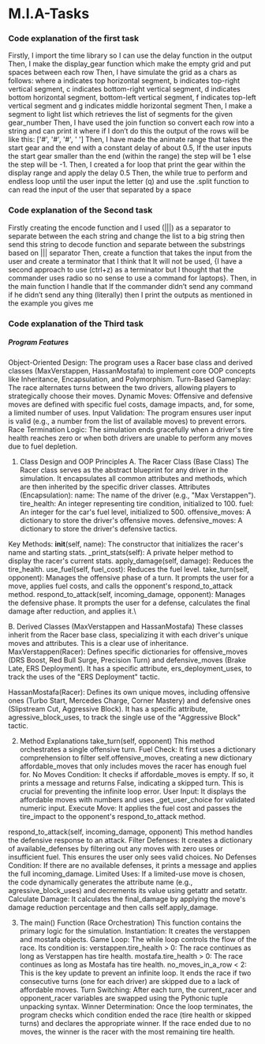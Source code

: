 # M.I.A-Tasks

### Code explanation of the first task

Firstly, I import the time library so I can use the delay function in the output
Then, I make the display_gear function which make the empty grid and put spaces between each row
Then, I have simulate the grid as a chars as follows: where a indicates top horizontal segment, b indicates top-right vertical segment, c indicates bottom-right vertical segment, d indicates bottom horizontal segment, bottom-left vertical segment, f indicates top-left vertical segment and g indicates middle horizontal segment
Then, I make a segment to light list which retrieves the list of segments for the given gear_number
Then, I have used the join function so convert each row into a string and can print it where if I don’t do this the output of the rows will be like this: ['#', '#', '#', ' ']
Then, I have made the animate range that takes the start gear and the end with a constant delay of about 0.5, If the user inputs the start gear smaller than the end (within the range) the step will be 1 else the step will be -1.
Then, I created a for loop that print the gear within the display range and apply the delay 0.5
Then, the while true to perform and endless loop until the user input the letter (q) and use the .split function to can read the input of the user that separated by a space


### Code explanation of the Second task
Firstly creating the encode function and I used (|||) as a separator to separate between the each string and change the list to a big string then send this string to decode function and separate between the substrings based on ||| separator
Then, create a function that takes the input from the user and create a terminator that I think that It will not be used, {I have a second approach to use (ctrl+z) as a terminator but I thought that the commander uses radio so no sense to use a command for laptops}.
Then, in the main function I handle that If the commander didn’t send any command if he didn’t send any thing (literally) then I print the outputs as mentioned in the example you gives me

### Code explanation of the Third task
##### Program Features
Object-Oriented Design: The program uses a Racer base class and derived classes (MaxVerstappen, HassanMostafa) to implement core OOP concepts like Inheritance, Encapsulation, and Polymorphism.
Turn-Based Gameplay: The race alternates turns between the two drivers, allowing players to strategically choose their moves.
Dynamic Moves: Offensive and defensive moves are defined with specific fuel costs, damage impacts, and, for some, a limited number of uses.
Input Validation: The program ensures user input is valid (e.g., a number from the list of available moves) to prevent errors.
Race Termination Logic: The simulation ends gracefully when a driver's tire health reaches zero or when both drivers are unable to perform any moves due to fuel depletion.

1. Class Design and OOP Principles
A. The Racer Class (Base Class)
The Racer class serves as the abstract blueprint for any driver in the simulation. It encapsulates all common attributes and methods, which are then inherited by the specific driver classes.
Attributes (Encapsulation):
name: The name of the driver (e.g., "Max Verstappen").
tire_health: An integer representing tire condition, initialized to 100.
fuel: An integer for the car's fuel level, initialized to 500.
offensive_moves: A dictionary to store the driver's offensive moves.
defensive_moves: A dictionary to store the driver's defensive tactics.

Key Methods:
__init__(self, name): The constructor that initializes the racer's name and starting stats.
_print_stats(self): A private helper method to display the racer's current stats.
apply_damage(self, damage): Reduces the tire_health.
use_fuel(self, fuel_cost): Reduces the fuel level.
take_turn(self, opponent): Manages the offensive phase of a turn. It prompts the user for a move, applies fuel costs, and calls the opponent's respond_to_attack method.
respond_to_attack(self, incoming_damage, opponent): Manages the defensive phase. It prompts the user for a defense, calculates the final damage after reduction, and applies it.\

B. Derived Classes (MaxVerstappen and HassanMostafa)
These classes inherit from the Racer base class, specializing it with each driver's unique moves and attributes. This is a clear use of inheritance.
MaxVerstappen(Racer):
Defines specific dictionaries for offensive_moves (DRS Boost, Red Bull Surge, Precision Turn) and defensive_moves (Brake Late, ERS Deployment).
It has a specific attribute, ers_deployment_uses, to track the uses of the "ERS Deployment" tactic.

HassanMostafa(Racer):
Defines its own unique moves, including offensive ones (Turbo Start, Mercedes Charge, Corner Mastery) and defensive ones (Slipstream Cut, Aggressive Block).
It has a specific attribute, agressive_block_uses, to track the single use of the "Aggressive Block" tactic.

2. Method Explanations
take_turn(self, opponent)
This method orchestrates a single offensive turn.
Fuel Check: It first uses a dictionary comprehension to filter self.offensive_moves, creating a new dictionary affordable_moves that only includes moves the racer has enough fuel for.
No Moves Condition: It checks if affordable_moves is empty. If so, it prints a message and returns False, indicating a skipped turn. This is crucial for preventing the infinite loop error.
User Input: It displays the affordable moves with numbers and uses _get_user_choice for validated numeric input.
Execute Move: It applies the fuel cost and passes the tire_impact to the opponent's respond_to_attack method.

respond_to_attack(self, incoming_damage, opponent)
This method handles the defensive response to an attack.
Filter Defenses: It creates a dictionary of available_defenses by filtering out any moves with zero uses or insufficient fuel. This ensures the user only sees valid choices.
No Defenses Condition: If there are no available defenses, it prints a message and applies the full incoming_damage.
Limited Uses: If a limited-use move is chosen, the code dynamically generates the attribute name (e.g., agressive_block_uses) and decrements its value using getattr and setattr.
Calculate Damage: It calculates the final_damage by applying the move's damage reduction percentage and then calls self.apply_damage.

3. The main() Function (Race Orchestration)
This function contains the primary logic for the simulation.
Instantiation: It creates the verstappen and mostafa objects.
Game Loop: The while loop controls the flow of the race. Its condition is:
verstappen.tire_health > 0: The race continues as long as Verstappen has tire health.
mostafa.tire_health > 0: The race continues as long as Mostafa has tire health.
no_moves_in_a_row < 2: This is the key update to prevent an infinite loop. It ends the race if two consecutive turns (one for each driver) are skipped due to a lack of affordable moves.
Turn Switching: After each turn, the current_racer and opponent_racer variables are swapped using the Pythonic tuple unpacking syntax.
Winner Determination: Once the loop terminates, the program checks which condition ended the race (tire health or skipped turns) and declares the appropriate winner. If the race ended due to no moves, the winner is the racer with the most remaining tire health.
